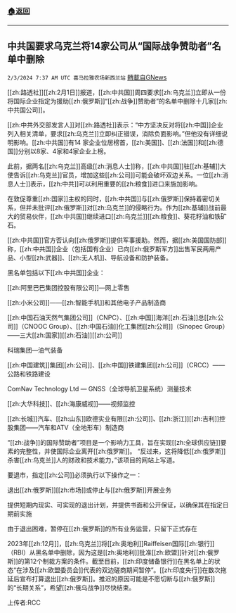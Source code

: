 ###  [:house:返回](README.md)
---


## 中共国要求乌克兰将14家公司从“国际战争赞助者”名单中删除
`2/3/2024 7:37 AM UTC 喜马拉雅农场新西兰站` [轉載自GNews](https://gnews.org/articles/2278548)

[[zh:路透社]][[zh:2月1日]]报道，[[zh:中共国]]周四要求[[zh:乌克兰]]立即从一份将国际企业指定为援助[[zh:俄罗斯]]“[[zh:战争]]赞助者”的名单中删除十几家[[zh:中共国公司]]。 
 

[[zh:中共外交部发言人]]对[[zh:路透社]]表示：“中方坚决反对将[[zh:中国]]企业列入相关清单，要求[[zh:乌克兰]]立即纠正错误，消除负面影响。”但他没有详细说明影响。[[zh:中共国]]有14 家企业位居榜首，[[zh:美国]]、[[zh:法国]]和[[zh:德国]]分别以8家、4家和4家企业上榜。 

此前，据两名[[zh:乌克兰]]高级[[zh:消息人士]]称，[[zh:中共国]]驻[[zh:基辅]]大使告诉[[zh:乌克兰]]官员，增加这些[[zh:公司]]可能会破坏双边关系。一位[[zh:消息人士]]表示，[[zh:中共]]可以利用重要的[[zh:粮食]]进口来施加影响。 

在敦促尊重[[zh:国家]]主权的同时，[[zh:中共国]]与[[zh:俄罗斯]]保持着密切关系，但并未批评[[zh:俄罗斯]]对[[zh:乌克兰]]的侵略行为。作为[[zh:基辅]]战前最大的贸易伙伴，[[zh:中共国]]继续进口[[zh:乌克兰]][[zh:粮食]]、葵花籽油和铁矿石。 

[[zh:中共国]]官方否认向[[zh:俄罗斯]]提供军事援助。然而，据[[zh:美国国防部]]称，[[zh:中共国]]企业（包括国有企业）已向[[zh:俄罗斯军方]]出售军民两用产品、小型[[zh:武器]]、[[zh:无人机]]、导航设备和防护装备。 

黑名单包括以下[[zh:中共国]]企业： 

[[zh:阿里巴巴集团控股有限公司]]—网上零售 

[[zh:小米公司]]——[[zh:智能手机]]和其他电子产品制造商 

[[zh:中国石油天然气集团公司]]（CNPC）、[[zh:中国]]海洋[[zh:石油]]总[[zh:公司]]（CNOOC Group）、[[zh:中国石油]]化工集团[[zh:公司]]（Sinopec Group）——三大[[zh:国家]][[zh:石油]][[zh:公司]] 

科瑞集团—油气装备 

[[zh:中国建筑]]集团[[zh:公司]]、[[zh:中国]]铁建集团[[zh:公司]]（CRCC）——公路和铁路建设 

ComNav Technology Ltd — GNSS（全球导航卫星系统）测量技术 

[[zh:大华科技]]、[[zh:海康威视]]——视频监控 

[[zh:长城]]汽车、[[zh:山东]]欧德实业有限[[zh:公司]]、[[zh:浙江]][[zh:吉利]]控股集团——汽车和ATV（全地形车）制造商 

“[[zh:战争]]的国际赞助者”项目是一个影响力工具，旨在实现[[zh:全球供应链]]要素的完整性，并使国际企业离开[[zh:俄罗斯]]。 “反过来，这将降低[[zh:俄罗斯]]杀害[[zh:乌克兰]]人的财政和技术能力，”该项目的网站上写道。 

要退市，指定[[zh:公司]]必须执行以下操作之一： 

退出[[zh:俄罗斯]][[zh:市场]]或停止与[[zh:俄罗斯]]开展业务 

提供短期内现实、可实现的退出计划，并提供书面和公开保证，以确保其在指定日期前实施 

由于退出困难，暂停在[[zh:俄罗斯]]的所有业务运营，只留下正式存在 

2023年[[zh:12月]]，[[zh:乌克兰]]将[[zh:奥地利]]Raiffeisen国际[[zh:银行]]（RBI）从黑名单中删除，因为这是[[zh:奥地利]]批准[[zh:欧盟]]针对[[zh:俄罗斯]]的第12个制裁方案的条件。截至目前，[[zh:印度储备银行]]在黑名单上的状态“在涉及[[zh:欧盟委员会]]代表的双边磋商期间暂停”。[[zh:印度央行]]在数次拖延后宣布打算退出[[zh:俄罗斯]]。推迟的原因可能是不愿切断与[[zh:俄罗斯]]的“长期关系”，希望[[zh:俄乌战争]]尽快结束。

上传者:RCC
